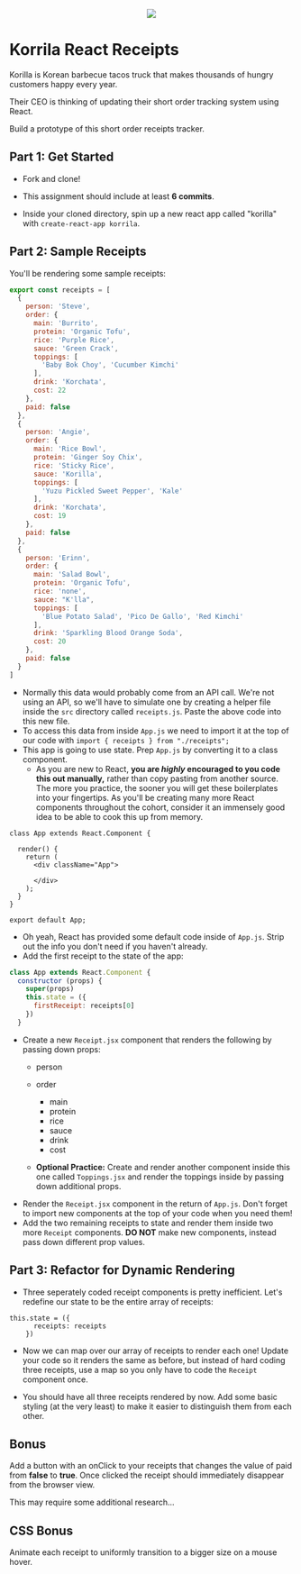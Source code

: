 <p align="center">
  <img src="https://pbs.twimg.com/profile_images/512615819260350464/WBaDCSWI.jpeg"/>
<p>

# Korrila React Receipts

Korilla is Korean barbecue tacos truck that makes thousands of hungry customers happy every year.

Their CEO is thinking of updating their short order tracking system using React.

Build a prototype of this short order receipts tracker.

## Part 1: Get Started

- Fork and clone!

- This assignment should include at least **6 commits**.

- Inside your cloned directory, spin up a new react app called "korilla" with `create-react-app korrila`.

## Part 2: Sample Receipts

You'll be rendering some sample receipts:

```js
export const receipts = [
  {
    person: 'Steve',
    order: {
      main: 'Burrito',
      protein: 'Organic Tofu',
      rice: 'Purple Rice',
      sauce: 'Green Crack',
      toppings: [
        'Baby Bok Choy', 'Cucumber Kimchi'
      ],
      drink: 'Korchata',
      cost: 22
    },
    paid: false
  },
  {
    person: 'Angie',
    order: {
      main: 'Rice Bowl',
      protein: 'Ginger Soy Chix',
      rice: 'Sticky Rice',
      sauce: 'Korilla',
      toppings: [
        'Yuzu Pickled Sweet Pepper', 'Kale'
      ],
      drink: 'Korchata',
      cost: 19
    },
    paid: false
  },
  {
    person: 'Erinn',
    order: {
      main: 'Salad Bowl',
      protein: 'Organic Tofu',
      rice: 'none',
      sauce: "K'lla",
      toppings: [
        'Blue Potato Salad', 'Pico De Gallo', 'Red Kimchi'
      ],
      drink: 'Sparkling Blood Orange Soda',
      cost: 20
    },
    paid: false
  }
]

```
- Normally this data would probably come from an API call. We're not using an API, so we'll have to simulate one by creating a helper file inside the `src` directory called `receipts.js`. Paste the above code into this new file.
- To access this data from inside `App.js` we need to import it at the top of our code with `import { receipts } from "./receipts";`
- This app is going to use state. Prep `App.js` by converting it to a class component.
  - As you are new to React, **you are _highly_ encouraged to you code this out manually,** rather than copy pasting from another source. The more you practice, the sooner you will get these boilerplates into your fingertips. As you'll be creating many more React components throughout the cohort, consider it an immensely good idea to be able to cook this up from memory.
```
class App extends React.Component {

  render() {
    return (
      <div className="App">
      
      </div>
    );
  }
}

export default App;
```

- Oh yeah, React has provided some default code inside of `App.js`. Strip out the info you don't need if you haven't already.
- Add the first receipt to the state of the app:

```js
class App extends React.Component {
  constructor (props) {
    super(props)
    this.state = ({
      firstReceipt: receipts[0]
    })
  }
```

- Create a new `Receipt.jsx` component that renders the following by passing down props:
  - person
  - order
      - main
      - protein
      - rice
      - sauce
      - drink
      - cost

  - **Optional Practice:** Create and render another component inside this one called `Toppings.jsx` and render the toppings inside by passing down additional props.
- Render the `Receipt.jsx` component in the return of `App.js`. Don't forget to import new components at the top of your code when you need them!
- Add the two remaining receipts to state and render them inside two more `Receipt` components. **DO NOT** make new components, instead pass down different prop values.

## Part 3: Refactor for Dynamic Rendering

- Three seperately coded receipt components is pretty inefficient. Let's redefine our state to be the entire array of receipts:
```
this.state = ({
      receipts: receipts
    })
 ```
- Now we can map over our array of receipts to render each one! Update your code so it renders the same as before, but instead of hard coding three receipts, use a map so you only have to code the `Receipt` component once.

- You should have all three receipts rendered by now. Add some basic styling (at the very least) to make it easier to distinguish them from each other.

## Bonus

Add a button with an onClick to your receipts that changes the value of paid from **false** to **true**. Once clicked the receipt should immediately disappear from the browser view.

This may require some additional research...

## CSS Bonus

Animate each receipt to uniformly transition to a bigger size on a mouse hover.
